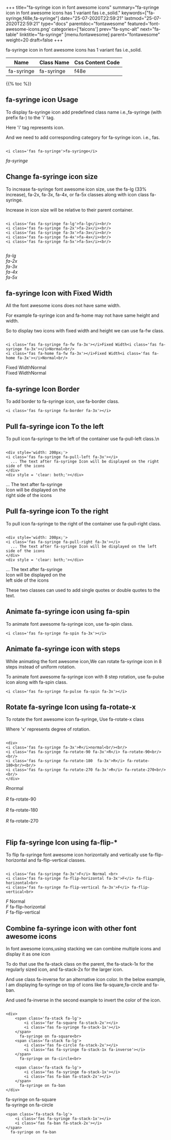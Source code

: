+++
title="fa-syringe icon in font awesome icons"
summary="fa-syringe icon in font awesome icons has 1 variant fas i.e.,solid."
keywords=["fa-syringe,f48e,fa-syringe"]
date="25-07-2020T22:59:21"
lastmod="25-07-2020T22:59:21"
type="docs"
parentdoc="fontawesome"
featured='font-awesome-icons.png'
categories=['faicons']
prev="fa-sync-alt"
next="fa-table"
linktitle="fa-syringe"
[menu.fontawesome]
parent="fontawesome"
weight=20
draft=false
+++


fa-syringe icon in font awesome icons has 1 variant fas i.e.,solid.

<div class='table-responsive'><table class='table'><thead><tr><th>Name</th><th>Class Name</th><th>Css Content Code</th></tr></thead><tbody><tr><td>fa-syringe</td><td>fa-syringe</td><td>f48e</td></tr></tbody></table></div>


{{% toc %}}


## fa-syringe icon Usage

To display fa-syringe icon add predefined class name i.e.,fa-syringe (with prefix fa-) to the 'i' tag.

Here 'i' tag represents icon.

And we need to add corresponding category for fa-syringe icon. i.e., fas.


```

<i class='fas fa-syringe'>fa-syringe</i>
```

<i class='fas fa-syringe'>fa-syringe</i>




## Change fa-syringe icon size
To increase fa-syringe font awesome icon size, use the fa-lg (33% increase), fa-2x, fa-3x, fa-4x, or fa-5x classes along with icon class fa-syringe.

Increase in icon size will be relative to their parent container. 

```

<i class='fas fa-syringe fa-lg'>fa-lg</i><br/>
<i class='fas fa-syringe fa-2x'>fa-2x</i><br/>
<i class='fas fa-syringe fa-3x'>fa-3x</i><br/>
<i class='fas fa-syringe fa-4x'>fa-4x</i><br/>
<i class='fas fa-syringe fa-5x'>fa-5x</i><br/>
            
```

<i class='fas fa-syringe fa-lg'>fa-lg</i><br/>
<i class='fas fa-syringe fa-2x'>fa-2x</i><br/>
<i class='fas fa-syringe fa-3x'>fa-3x</i><br/>
<i class='fas fa-syringe fa-4x'>fa-4x</i><br/>
<i class='fas fa-syringe fa-5x'>fa-5x</i><br/>
            



## fa-syringe Icon with Fixed Width 

All the font awesome icons does not have same width.

For example fa-syringe icon and fa-home may not have same height and width.

So to display two icons with fixed width and height we can use fa-fw class.


```

<i class='fas fa-syringe fa-fw fa-3x'></i>Fixed Width<i class='fas fa-syringe fa-3x'></i>Normal<br/>
<i class='fas fa-home fa-fw fa-3x'></i>Fixed Width<i class='fas fa-home fa-3x'></i>Normal<br/>
```

<i class='fas fa-syringe fa-fw fa-3x'></i>Fixed Width<i class='fas fa-syringe fa-3x'></i>Normal<br/>
<i class='fas fa-home fa-fw fa-3x'></i>Fixed Width<i class='fas fa-home fa-3x'></i>Normal<br/>



## fa-syringe Icon Border 

To add border to fa-syringe icon, use fa-border class.


```
<i class='fas fa-syringe fa-border fa-3x'></i>

```
<i class='fas fa-syringe fa-border fa-3x'></i>





## Pull fa-syringe icon To the left

To pull icon fa-syringe to the left of the container use fa-pull-left class.\n

```

<div style='width: 200px;'>
<i class='fas fa-syringe fa-pull-left fa-3x'></i>
  ... The text after fa-syringe Icon will be displayed on the right side of the icons
</div>
<div style = 'clear: both;'></div>
```

<div style='width: 200px;'>
<i class='fas fa-syringe fa-pull-left fa-3x'></i>
  ... The text after fa-syringe Icon will be displayed on the right side of the icons
</div>
<div style = 'clear: both;'></div>




## Pull fa-syringe icon To the right
To pull icon fa-syringe to the right of the container use fa-pull-right class.

```

<div style='width: 200px;'>
<i class='fas fa-syringe fa-pull-right fa-3x'></i>
  ... The text after fa-syringe Icon will be displayed on the left side of the icons
</div>
<div style = 'clear: both;'></div>
```

<div style='width: 200px;'>
<i class='fas fa-syringe fa-pull-right fa-3x'></i>
  ... The text after fa-syringe Icon will be displayed on the left side of the icons
</div>
<div style = 'clear: both;'></div>

These two classes can used to add single quotes or double quotes to the text.


## Animate fa-syringe icon using fa-spin
To animate font awesome fa-syringe icon, use fa-spin class.

```
<i class='fas fa-syringe fa-spin fa-3x'></i>
```
<i class='fas fa-syringe fa-spin fa-3x'></i>




## Animate fa-syringe icon with steps
While animating the font awesome icon,We can rotate fa-syringe icon in 8 steps instead of uniform rotation.

To animate font awesome fa-syringe icon with 8 step rotation, use fa-pulse icon along with fa-spin class.


```
<i class='fas fa-syringe fa-pulse fa-spin fa-3x'></i>

```
<i class='fas fa-syringe fa-pulse fa-spin fa-3x'></i>





## Rotate fa-syringe Icon using fa-rotate-x
To rotate the font awesome icon fa-syringe, Use fa-rotate-x class

Where 'x' represents degree of rotation.


```

<div>
<i class='fas fa-syringe fa-3x'>R</i>normal<br/><br/>
<i class='fas fa-syringe fa-rotate-90 fa-3x'>R</i> fa-rotate-90<br/><br/> 
<i class='fas fa-syringe fa-rotate-180  fa-3x'>R</i> fa-rotate-180<br/><br/> 
<i class='fas fa-syringe fa-rotate-270 fa-3x'>R</i> fa-rotate-270<br/><br/>
</div>
```

<div>
<i class='fas fa-syringe fa-3x'>R</i>normal<br/><br/>
<i class='fas fa-syringe fa-rotate-90 fa-3x'>R</i> fa-rotate-90<br/><br/> 
<i class='fas fa-syringe fa-rotate-180  fa-3x'>R</i> fa-rotate-180<br/><br/> 
<i class='fas fa-syringe fa-rotate-270 fa-3x'>R</i> fa-rotate-270<br/><br/>
</div>




## Flip fa-syringe Icon using fa-flip-*
To flip fa-syringe font awesome icon horizontally and vertically use fa-flip-horizontal and fa-flip-vertical classes. 

```

<i class='fas fa-syringe fa-3x'>F</i> Normal <br>
<i class='fas fa-syringe fa-flip-horizontal fa-3x'>F</i> fa-flip-horizontal<br>
<i class='fas fa-syringe fa-flip-vertical fa-3x'>F</i> fa-flip-vertical<br>
```

<i class='fas fa-syringe fa-3x'>F</i> Normal <br>
<i class='fas fa-syringe fa-flip-horizontal fa-3x'>F</i> fa-flip-horizontal<br>
<i class='fas fa-syringe fa-flip-vertical fa-3x'>F</i> fa-flip-vertical<br>




## Combine fa-syringe icon with other font awesome icons
In font awesome icons,using stacking we can combine multiple icons and display it as one icon 

To do that use the fa-stack class on the parent, the fa-stack-1x for the regularly sized icon, and fa-stack-2x for the larger icon.

And use class fa-inverse for an alternative icon color. 
In the below example, I am displaying fa-syringe on top of icons like fa-square,fa-circle and fa-ban.

And used fa-inverse in the second example to invert the color of the icon.

```

<div>
    <span class='fa-stack fa-lg'>
        <i class='far fa-square fa-stack-2x'></i>
        <i class='fas fa-syringe fa-stack-1x'></i>
    </span>
      fa-syringe on fa-square<br>
    <span class='fa-stack fa-lg'>
        <i class='fas fa-circle fa-stack-2x'></i>
        <i class='fas fa-syringe fa-stack-1x fa-inverse'></i>
    </span>
      fa-syringe on fa-circle<br>

    <span class='fa-stack fa-lg'>
        <i class='fas fa-syringe fa-stack-1x'></i>
        <i class='fas fa-ban fa-stack-2x'></i>
    </span>
      fa-syringe on fa-ban
</div>
```

<div>
    <span class='fa-stack fa-lg'>
        <i class='far fa-square fa-stack-2x'></i>
        <i class='fas fa-syringe fa-stack-1x'></i>
    </span>
      fa-syringe on fa-square<br>
    <span class='fa-stack fa-lg'>
        <i class='fas fa-circle fa-stack-2x'></i>
        <i class='fas fa-syringe fa-stack-1x fa-inverse'></i>
    </span>
      fa-syringe on fa-circle<br>

    <span class='fa-stack fa-lg'>
        <i class='fas fa-syringe fa-stack-1x'></i>
        <i class='fas fa-ban fa-stack-2x'></i>
    </span>
      fa-syringe on fa-ban
</div>






